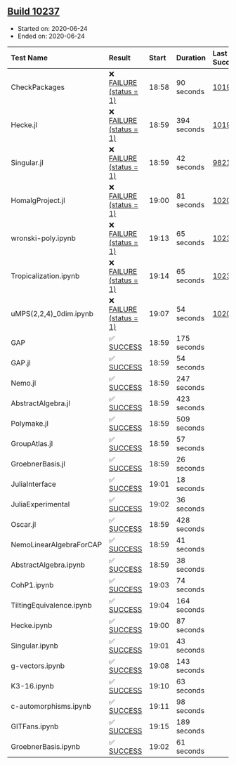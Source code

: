 ## [Build 10237](https://oscarci.mathematik.uni-kl.de/job/oscar/10237/)

* Started on: 2020-06-24
* Ended on: 2020-06-24

| Test Name    | Result | Start | Duration | Last Success | First Failure |
|:-------------|:-------|:------|:---------|:-------------|:--------------|
| CheckPackages | ❌ [FAILURE (status = 1)](https://oscarci.mathematik.uni-kl.de/job/oscar/10237/artifact/logs/build-10237/CheckPackages.log) | 18:58 | 90 seconds | [10197](https://oscarci.mathematik.uni-kl.de/job/oscar/10197/) | [10198](https://oscarci.mathematik.uni-kl.de/job/oscar/10198/) |
| Hecke.jl | ❌ [FAILURE (status = 1)](https://oscarci.mathematik.uni-kl.de/job/oscar/10237/artifact/logs/build-10237/Hecke.jl.log) | 18:59 | 394 seconds | [10197](https://oscarci.mathematik.uni-kl.de/job/oscar/10197/) | [10198](https://oscarci.mathematik.uni-kl.de/job/oscar/10198/) |
| Singular.jl | ❌ [FAILURE (status = 1)](https://oscarci.mathematik.uni-kl.de/job/oscar/10237/artifact/logs/build-10237/Singular.jl.log) | 18:59 | 42 seconds | [9821](https://oscarci.mathematik.uni-kl.de/job/oscar/9821/) | [9822](https://oscarci.mathematik.uni-kl.de/job/oscar/9822/) |
| HomalgProject.jl | ❌ [FAILURE (status = 1)](https://oscarci.mathematik.uni-kl.de/job/oscar/10237/artifact/logs/build-10237/HomalgProject.jl.log) | 19:00 | 81 seconds | [10209](https://oscarci.mathematik.uni-kl.de/job/oscar/10209/) | [10210](https://oscarci.mathematik.uni-kl.de/job/oscar/10210/) |
| wronski-poly.ipynb | ❌ [FAILURE (status = 1)](https://oscarci.mathematik.uni-kl.de/job/oscar/10237/artifact/logs/build-10237/wronski-poly.ipynb.log) | 19:13 | 65 seconds | [10236](https://oscarci.mathematik.uni-kl.de/job/oscar/10236/) | [10237](https://oscarci.mathematik.uni-kl.de/job/oscar/10237/) |
| Tropicalization.ipynb | ❌ [FAILURE (status = 1)](https://oscarci.mathematik.uni-kl.de/job/oscar/10237/artifact/logs/build-10237/Tropicalization.ipynb.log) | 19:14 | 65 seconds | [10236](https://oscarci.mathematik.uni-kl.de/job/oscar/10236/) | [10237](https://oscarci.mathematik.uni-kl.de/job/oscar/10237/) |
| uMPS(2,2,4)_0dim.ipynb | ❌ [FAILURE (status = 1)](https://oscarci.mathematik.uni-kl.de/job/oscar/10237/artifact/logs/build-10237/uMPS-2-2-4-_0dim.ipynb.log) | 19:07 | 54 seconds | [10209](https://oscarci.mathematik.uni-kl.de/job/oscar/10209/) | [10210](https://oscarci.mathematik.uni-kl.de/job/oscar/10210/) |
| GAP | ✅ [SUCCESS](https://oscarci.mathematik.uni-kl.de/job/oscar/10237/artifact/logs/build-10237/GAP.log) | 18:59 | 175 seconds |  |  |
| GAP.jl | ✅ [SUCCESS](https://oscarci.mathematik.uni-kl.de/job/oscar/10237/artifact/logs/build-10237/GAP.jl.log) | 18:59 | 54 seconds |  |  |
| Nemo.jl | ✅ [SUCCESS](https://oscarci.mathematik.uni-kl.de/job/oscar/10237/artifact/logs/build-10237/Nemo.jl.log) | 18:59 | 247 seconds |  |  |
| AbstractAlgebra.jl | ✅ [SUCCESS](https://oscarci.mathematik.uni-kl.de/job/oscar/10237/artifact/logs/build-10237/AbstractAlgebra.jl.log) | 18:59 | 423 seconds |  |  |
| Polymake.jl | ✅ [SUCCESS](https://oscarci.mathematik.uni-kl.de/job/oscar/10237/artifact/logs/build-10237/Polymake.jl.log) | 18:59 | 509 seconds |  |  |
| GroupAtlas.jl | ✅ [SUCCESS](https://oscarci.mathematik.uni-kl.de/job/oscar/10237/artifact/logs/build-10237/GroupAtlas.jl.log) | 18:59 | 57 seconds |  |  |
| GroebnerBasis.jl | ✅ [SUCCESS](https://oscarci.mathematik.uni-kl.de/job/oscar/10237/artifact/logs/build-10237/GroebnerBasis.jl.log) | 18:59 | 26 seconds |  |  |
| JuliaInterface | ✅ [SUCCESS](https://oscarci.mathematik.uni-kl.de/job/oscar/10237/artifact/logs/build-10237/JuliaInterface.log) | 19:01 | 18 seconds |  |  |
| JuliaExperimental | ✅ [SUCCESS](https://oscarci.mathematik.uni-kl.de/job/oscar/10237/artifact/logs/build-10237/JuliaExperimental.log) | 19:02 | 36 seconds |  |  |
| Oscar.jl | ✅ [SUCCESS](https://oscarci.mathematik.uni-kl.de/job/oscar/10237/artifact/logs/build-10237/Oscar.jl.log) | 18:59 | 428 seconds |  |  |
| NemoLinearAlgebraForCAP | ✅ [SUCCESS](https://oscarci.mathematik.uni-kl.de/job/oscar/10237/artifact/logs/build-10237/NemoLinearAlgebraForCAP.log) | 18:59 | 41 seconds |  |  |
| AbstractAlgebra.ipynb | ✅ [SUCCESS](https://oscarci.mathematik.uni-kl.de/job/oscar/10237/artifact/logs/build-10237/AbstractAlgebra.ipynb.log) | 18:59 | 38 seconds |  |  |
| CohP1.ipynb | ✅ [SUCCESS](https://oscarci.mathematik.uni-kl.de/job/oscar/10237/artifact/logs/build-10237/CohP1.ipynb.log) | 19:03 | 74 seconds |  |  |
| TiltingEquivalence.ipynb | ✅ [SUCCESS](https://oscarci.mathematik.uni-kl.de/job/oscar/10237/artifact/logs/build-10237/TiltingEquivalence.ipynb.log) | 19:04 | 164 seconds |  |  |
| Hecke.ipynb | ✅ [SUCCESS](https://oscarci.mathematik.uni-kl.de/job/oscar/10237/artifact/logs/build-10237/Hecke.ipynb.log) | 19:00 | 87 seconds |  |  |
| Singular.ipynb | ✅ [SUCCESS](https://oscarci.mathematik.uni-kl.de/job/oscar/10237/artifact/logs/build-10237/Singular.ipynb.log) | 19:01 | 43 seconds |  |  |
| g-vectors.ipynb | ✅ [SUCCESS](https://oscarci.mathematik.uni-kl.de/job/oscar/10237/artifact/logs/build-10237/g-vectors.ipynb.log) | 19:08 | 143 seconds |  |  |
| K3-16.ipynb | ✅ [SUCCESS](https://oscarci.mathematik.uni-kl.de/job/oscar/10237/artifact/logs/build-10237/K3-16.ipynb.log) | 19:10 | 63 seconds |  |  |
| c-automorphisms.ipynb | ✅ [SUCCESS](https://oscarci.mathematik.uni-kl.de/job/oscar/10237/artifact/logs/build-10237/c-automorphisms.ipynb.log) | 19:11 | 98 seconds |  |  |
| GITFans.ipynb | ✅ [SUCCESS](https://oscarci.mathematik.uni-kl.de/job/oscar/10237/artifact/logs/build-10237/GITFans.ipynb.log) | 19:15 | 189 seconds |  |  |
| GroebnerBasis.ipynb | ✅ [SUCCESS](https://oscarci.mathematik.uni-kl.de/job/oscar/10237/artifact/logs/build-10237/GroebnerBasis.ipynb.log) | 19:02 | 61 seconds |  |  |

